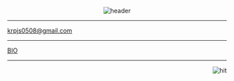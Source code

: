<div align="center">
  
![header](https://capsule-render.vercel.app/api?type=Waving&color=gradient&height=250&section=header&text=js%&fontSize=45)  
  ***
  </div>
  
  
  [krpjs0508@gmail.com](matilto:hey.hyungki@gmail.com)
  
  ***
  
  [BIO](https://velog.io/@kajpjs0508/)
  
  ***
  <div align="right">
  
  ![hit](https://hits.seeyoufarm.com/api/count/incr/badge.svg?url=https%3A%2F%2Fgithub.com%2FJunJaBoy%2F&count_bg=%23888888&title_bg=%23000000&icon=&icon_color=%23E7E7E7&title=Visits&edge_flat=false)
  </div>
  

  

  



  </div>
